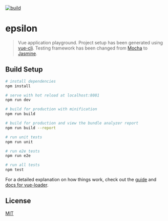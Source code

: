 [![build][travis-image]][travis-url]

[travis-image]: https://travis-ci.org/jojanper/epsilon.svg?branch=master
[travis-url]: https://travis-ci.org/jojanper/epsilon

# epsilon

> Vue application playground. Project setup has been generated using [vue-cli](https://github.com/vuejs/vue-cli). Testing framework has been changed from
[Mocha](https://github.com/mochajs/mocha) to [Jasmine](https://github.com/jasmine/jasmine).

## Build Setup

``` bash
# install dependencies
npm install

# serve with hot reload at localhost:8081
npm run dev

# build for production with minification
npm run build

# build for production and view the bundle analyzer report
npm run build --report

# run unit tests
npm run unit

# run e2e tests
npm run e2e

# run all tests
npm test
```

For a detailed explanation on how things work, check out the [guide](http://vuejs-templates.github.io/webpack/) and [docs for vue-loader](http://vuejs.github.io/vue-loader).

## License

[MIT](/LICENSE)
